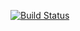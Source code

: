 [![Build Status](https://travis-ci.org/leost3/devssurvey.svg?branch=master)](https://travis-ci.org/leost3/devssurvey)